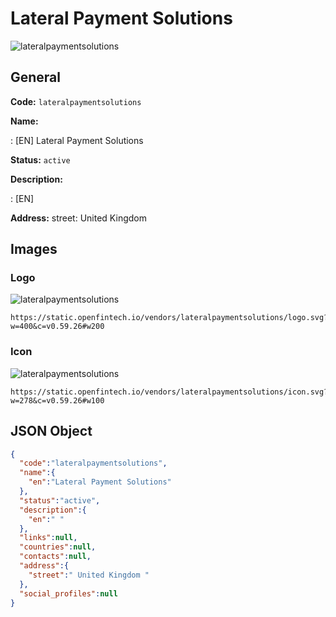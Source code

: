 
# Lateral Payment Solutions 
![lateralpaymentsolutions](https://static.openfintech.io/vendors/lateralpaymentsolutions/logo.svg?w=400&c=v0.59.26#w200)  

## General 
 
**Code:** `lateralpaymentsolutions` 
 
**Name:** 
 
:	[EN] Lateral Payment Solutions 
 
**Status:** `active` 
 
**Description:** 
 
: [EN]   
 
**Address:** 
street:  United Kingdom  

## Images 

### Logo 
 
![lateralpaymentsolutions](https://static.openfintech.io/vendors/lateralpaymentsolutions/logo.svg?w=400&c=v0.59.26#w200)  

```
https://static.openfintech.io/vendors/lateralpaymentsolutions/logo.svg?w=400&c=v0.59.26#w200
```  

### Icon 
 
![lateralpaymentsolutions](https://static.openfintech.io/vendors/lateralpaymentsolutions/icon.svg?w=278&c=v0.59.26#w100)  

```
https://static.openfintech.io/vendors/lateralpaymentsolutions/icon.svg?w=278&c=v0.59.26#w100
```  

## JSON Object 

```json
{
  "code":"lateralpaymentsolutions",
  "name":{
    "en":"Lateral Payment Solutions"
  },
  "status":"active",
  "description":{
    "en":" "
  },
  "links":null,
  "countries":null,
  "contacts":null,
  "address":{
    "street":" United Kingdom "
  },
  "social_profiles":null
}
```  
